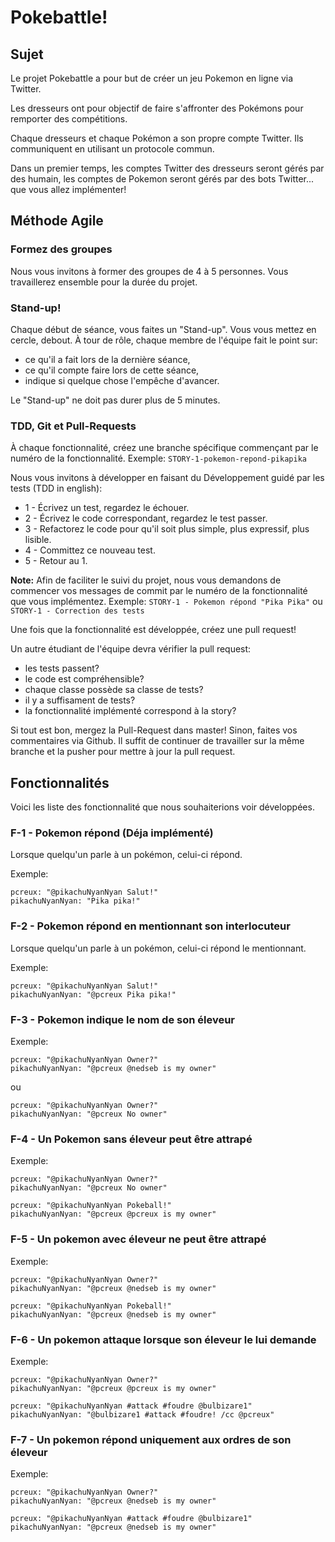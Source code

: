 # Pokebattle!

## Sujet

Le projet Pokebattle a pour but de créer un jeu Pokemon en ligne via
Twitter.

Les dresseurs ont pour objectif de faire s'affronter des Pokémons pour
remporter des compétitions.

Chaque dresseurs et chaque Pokémon a son propre compte Twitter. Ils
communiquent en utilisant un protocole commun.

Dans un premier temps, les comptes Twitter des dresseurs seront gérés
par des humain, les comptes de Pokemon seront gérés par des bots
Twitter... que vous allez implémenter!

## Méthode Agile

### Formez des groupes

Nous vous invitons à former des groupes de 4 à 5 personnes. Vous
travaillerez ensemble pour la durée du projet.

### Stand-up!

Chaque début de séance, vous faites un "Stand-up". Vous vous mettez en
cercle, debout. À tour de rôle, chaque membre de l'équipe fait le point
sur:

* ce qu'il a fait lors de la dernière séance, 
* ce qu'il compte faire lors de cette séance,
* indique si quelque chose l'empêche d'avancer.

Le "Stand-up" ne doit pas durer plus de 5 minutes.

### TDD, Git et Pull-Requests

À chaque fonctionnalité, créez une branche spécifique commençant par le
numéro de la fonctionnalité. Exemple: `STORY-1-pokemon-repond-pikapika`

Nous vous invitons à développer en faisant du Développement guidé par
les tests (TDD in english): 

* 1 - Écrivez un test, regardez le échouer.
* 2 - Écrivez le code correspondant, regardez le test passer.
* 3 - Refactorez le code pour qu'il soit plus simple, plus expressif, plus
lisible.
* 4 - Committez ce nouveau test.
* 5 - Retour au 1.

**Note:** Afin de faciliter le suivi du projet, nous vous demandons
de commencer vos messages de commit par le numéro de la fonctionnalité
que vous implémentez. Exemple: `STORY-1 - Pokemon répond "Pika Pika"` ou
`STORY-1 - Correction des tests`

Une fois que la fonctionnalité est développée, créez une pull request!

Un autre étudiant de l'équipe devra vérifier la pull request:

* les tests passent?
* le code est compréhensible?
* chaque classe possède sa classe de tests?
* il y a suffisament de tests?
* la fonctionnalité implémenté correspond à la story?

Si tout est bon, mergez la Pull-Request dans master! Sinon, faites vos
commentaires via Github. Il suffit de continuer de travailler sur la
même branche et la pusher pour mettre à jour la pull request.

## Fonctionnalités

Voici les liste des fonctionnalité que nous souhaiterions voir
développées.

### F-1 - Pokemon répond (Déja implémenté)

Lorsque quelqu'un parle à un pokémon, celui-ci répond.

Exemple:

```
pcreux: "@pikachuNyanNyan Salut!"
pikachuNyanNyan: "Pika pika!"
```

### F-2 - Pokemon répond en mentionnant son interlocuteur

Lorsque quelqu'un parle à un pokémon, celui-ci répond le mentionnant.

Exemple:

```
pcreux: "@pikachuNyanNyan Salut!"
pikachuNyanNyan: "@pcreux Pika pika!"
```

### F-3 - Pokemon indique le nom de son éleveur

Exemple:

```
pcreux: "@pikachuNyanNyan Owner?"
pikachuNyanNyan: "@pcreux @nedseb is my owner"
```

ou

```
pcreux: "@pikachuNyanNyan Owner?"
pikachuNyanNyan: "@pcreux No owner"
```

### F-4 - Un Pokemon sans éleveur peut être attrapé

Exemple:

```
pcreux: "@pikachuNyanNyan Owner?"
pikachuNyanNyan: "@pcreux No owner"

pcreux: "@pikachuNyanNyan Pokeball!"
pikachuNyanNyan: "@pcreux @pcreux is my owner"
```

### F-5 - Un pokemon avec éleveur ne peut être attrapé

Exemple:

```
pcreux: "@pikachuNyanNyan Owner?"
pikachuNyanNyan: "@pcreux @nedseb is my owner"

pcreux: "@pikachuNyanNyan Pokeball!"
pikachuNyanNyan: "@pcreux @nedseb is my owner"
```

### F-6 - Un pokemon attaque lorsque son éleveur le lui demande

Exemple:

```
pcreux: "@pikachuNyanNyan Owner?"
pikachuNyanNyan: "@pcreux @pcreux is my owner"

pcreux: "@pikachuNyanNyan #attack #foudre @bulbizare1"
pikachuNyanNyan: "@bulbizare1 #attack #foudre! /cc @pcreux"
```

### F-7 - Un pokemon répond uniquement aux ordres de son éleveur

Exemple:

```
pcreux: "@pikachuNyanNyan Owner?"
pikachuNyanNyan: "@pcreux @nedseb is my owner"

pcreux: "@pikachuNyanNyan #attack #foudre @bulbizare1"
pikachuNyanNyan: "@pcreux @nedseb is my owner"
```

